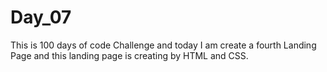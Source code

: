 # Day_07
This is 100 days of code  Challenge and today  I am create a fourth Landing Page and this landing page is creating by HTML  and  CSS.
